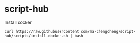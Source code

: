 # script-hub

Install docker
```
curl https://raw.githubusercontent.com/ma-chengcheng/script-hub/scripts/install-docker.sh | bash
```